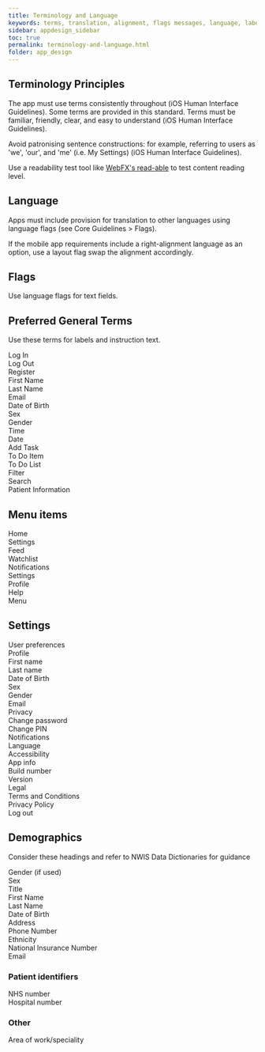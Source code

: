 ```yaml
---
title: Terminology and Language 
keywords: terms, translation, alignment, flags messages, language, labels, text, font, size
sidebar: appdesign_sidebar
toc: true
permalink: terminology-and-language.html
folder: app_design 
---
```


## Terminology Principles

The app must use terms consistently throughout (iOS Human Interface Guidelines). Some terms are provided in this standard.
Terms must be familiar, friendly, clear, and easy to understand (iOS Human Interface Guidelines).

Avoid patronising sentence constructions: for example, referring to users as 'we', 'our', and 'me' (i.e. My Settings) (iOS Human Interface Guidelines).  

Use a readability test tool like [WebFX's read-able](https://www.webfx.com/tools/read-able/) to test content reading level.

## Language
Apps must include provision for translation to other languages using language flags (see Core Guidelines > Flags).
  
If the mobile app requirements include a right-alignment language as an option, use a layout flag swap the alignment accordingly.  

## Flags
Use language flags for text fields.

## Preferred General Terms

Use these terms for labels and instruction text.

Log In  
Log Out  
Register  
First Name  
Last Name  
Email  
Date of Birth  
Sex  
Gender  
Time  
Date  
Add Task  
To Do Item  
To Do List  
Filter  
Search  
Patient Information  

## Menu items
Home  
Settings  
Feed  
Watchlist  
Notifications  
Settings  
Profile  
Help  
Menu  

## Settings

User preferences  
Profile  
First name  
Last name  
Date of Birth  
Sex  
Gender  
Email  
Privacy  
Change password  
Change PIN  
Notifications  
Language  
Accessibility  
App info  
Build number  
Version  
Legal  
Terms and Conditions  
Privacy Policy  
Log out  


## Demographics 
Consider these headings and refer to NWIS Data Dictionaries for guidance

Gender (if used)  
Sex  
Title  
First Name  
Last Name  
Date of Birth  
Address  
Phone Number  
Ethnicity  
National Insurance Number  
Email   

### Patient identifiers

NHS number  
Hospital number  

### Other  
Area of work/speciality